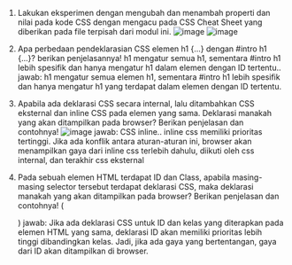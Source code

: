 1. Lakukan eksperimen dengan mengubah dan menambah properti dan nilai pada kode CSS dengan mengacu pada CSS Cheat Sheet yang diberikan pada file terpisah dari modul ini.
![image](https://github.com/user-attachments/assets/73bfc411-e156-47e8-8055-5a9cf9262bfc)
![image](https://github.com/user-attachments/assets/ebb9c884-bbf0-4d14-935e-030e7f8a0b4a)

2. Apa perbedaan pendeklarasian CSS elemen h1 {...} dengan #intro h1 {...}? berikan penjelasannya!
h1 mengatur semua h1, sementara #intro h1 lebih spesifik dan hanya mengatur h1 dalam elemen dengan ID tertentu..
jawab: h1 mengatur semua elemen h1, sementara #intro h1 lebih spesifik dan hanya mengatur h1 yang terdapat dalam elemen dengan ID tertentu.

3. Apabila ada deklarasi CSS secara internal, lalu ditambahkan CSS eksternal dan inline CSS pada elemen yang sama. Deklarasi manakah yang akan ditampilkan pada browser? Berikan penjelasan dan contohnya!
![image](https://github.com/user-attachments/assets/e8665807-60b7-4c11-a608-efeb6d7f0de5)
jawab: CSS inline.. inline css memiliki prioritas tertinggi. Jika ada konflik antara aturan-aturan ini, browser akan menampilkan gaya dari inline css terlebih dahulu, diikuti oleh css internal, dan terakhir css eksternal

4. Pada sebuah elemen HTML terdapat ID dan Class, apabila masing-masing selector tersebut terdapat deklarasi CSS, maka deklarasi manakah yang akan ditampilkan pada browser? Berikan penjelasan dan contohnya! (<p id="paragraf-1" class="text-paragraf">)
jawab: Jika ada deklarasi CSS untuk ID dan kelas yang diterapkan pada elemen HTML yang sama, deklarasi ID akan memiliki prioritas lebih tinggi dibandingkan kelas. Jadi, jika ada gaya yang bertentangan, gaya dari ID akan ditampilkan di browser.
